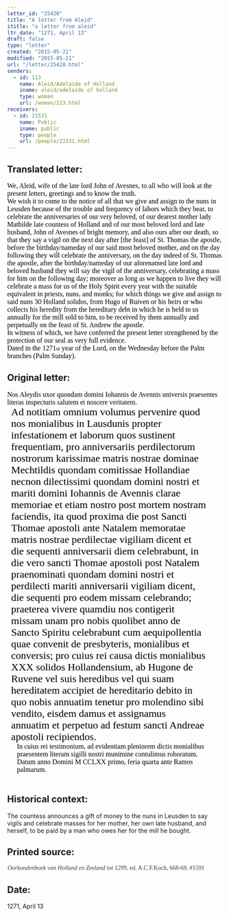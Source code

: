 ```yaml
---
letter_id: "25420"
title: "A letter from Aleid"
ititle: "a letter from aleid"
ltr_date: "1271, April 13"
draft: false
type: "letter"
created: "2015-05-21"
modified: "2015-05-21"
url: "/letter/25420.html"
senders:
  - id: 113
    name: Aleid/Adelaide of Holland
    iname: aleid/adelaide of holland
    type: woman
    url: /woman/113.html
receivers:
  - id: 21531
    name: Public
    iname: public
    type: people
    url: /people/21531.html
---
```

<h2> Translated letter:</h2><p style="margin: 0in 1pt 0pt 0in;"><span style="color: rgb(0, 0, 0); font-family: Times New Roman; font-size: medium;">We, Aleid, wife of the late lord John of Avesnes, to all who will look at the present letters, greetings and to know the truth.</span></p><p style="margin: 0in 1pt 0pt 0in;"><span style="color: rgb(0, 0, 0); font-family: Times New Roman; font-size: medium;">We wish it to come to the notice of all that we give and assign to the nuns in Leusden because of the trouble and frequency of labors which they bear, to celebrate the anniversaries of our very beloved, of our dearest mother lady Mathilde late countess of Holland and of our most beloved lord and late husband, John of Avesnes of bright memory, and also ours after our death, so that they say a vigil on the next day after [the feast] of St. Thomas the apostle, before the birthday/nameday of our said most beloved mother, and on the day following they will celebrate the anniversary, on the day indeed of St. Thomas the apostle, after the birthday/nameday of our aforenamed late lord and beloved husband they will say the vigil of the anniversary, celebrating a mass for him on the following day; moreover as long as we happen to live they will celebrate a mass for us of the Holy Spirit every year with the suitable equivalent in priests, nuns, and monks; for which things we give and assign to said nuns 30 Holland solidos, from Hugo of Ruiven or his heirs or who collects his heredity from the hereditary debt in which he is held to us annually for the mill sold to him, to be received by them annually and perpetually on the feast of St. Andrew the apostle.</span></p><p style="margin: 0in 1pt 0pt 0in;"><span style="color: rgb(0, 0, 0); font-family: Times New Roman; font-size: medium;">In witness of which, we have conferred the present letter strengthened by the protection of our seal as very full evidence.</span></p><p style="margin: 0in 1pt 0pt 0in;"><span style="font-family: Times New Roman;"><span style="color: rgb(0, 0, 0); font-size: medium;">Dated in the 1271</span><span style="color: rgb(0, 0, 0); font-size: small;">st</span><span style="color: rgb(0, 0, 0); font-size: medium;"> year of the Lord, on the Wednesday before the Palm branches (Palm Sunday).</span></span></p><p><span style="color: rgb(0, 0, 0); font-family: Times New Roman; font-size: medium;"> </span></p><h2 class="mt-4"> Original letter:</h2><p style="margin: 0in 1pt 0pt 0in;"><span style="color: rgb(0, 0, 0); font-family: Times New Roman; font-size: medium;">Nos Aleydis uxor quondam domini Iohannis de Avennis universis praesentes literas inspecturis salutem et noscere veritatem.</span></p><p style="margin: 0in 30pt 0pt 7pt;"><span style="color: rgb(0, 0, 0); font-family: Angsana New; font-size: x-large;">Ad notitiam omnium volumus pervenire quod nos monialibus in Lausdunis propter infestationem et laborum quos sustinent frequentiam, pro anniversariis perdilectorum nostrorum karissimae matris nostrae dominae Mechtildis quondam comitissae Hollandiae necnon dilectissimi quondam domini nostri et mariti domini Iohannis de Avennis clarae memoriae et etiam nostro post mortem nostram faciendis, ita quod proxima die post Sancti Thomae apostoli ante Natalem memoratae matris nostrae perdilectae vigiliam dicent et die sequenti anniversarii diem celebrabunt, in die vero sancti Thomae apostoli post Natalem praenominati quondam domini nostri et perdilecti mariti anniversarii vigiliam dicent, die sequenti pro eodem missam celebrando; praeterea vivere quamdiu nos contigerit missam unam pro nobis quolibet anno de Sancto Spiritu celebrabunt cum aequipollentia quae convenit de presbyteris, monialibus et conversis; pro cuius rei causa dictis monialibus XXX solidos Hollandensium, ab Hugone de Ruvene vel suis heredibus vel qui suam hereditatem accipiet de hereditario debito in quo nobis annuatim tenetur pro molendino sibi vendito, eisdem damus et assignamus annuatim et perpetuo ad festum sancti Andreae apostoli recipiendos.</span></p><p style="margin: 0in 30pt 0pt 17pt;"><span style="color: rgb(0, 0, 0); font-family: Times New Roman; font-size: medium;">In cuius rei testimonium, ad evidentiam pleniorem dictis monialibus praesentem literam sigilli nostri munimine contulimus roboratum.</span></p><p style="margin: 0in 30pt 0pt 17pt;"><span style="color: rgb(0, 0, 0); font-family: Times New Roman; font-size: medium;">Datum anno Domini M CCLXX primo, feria quarta ante Ramos palmarum.</span></p><p style="margin: 0in 30pt 0pt 17pt;"><span style="color: rgb(0, 0, 0); font-family: Times New Roman; font-size: medium;">&nbsp;</span></p><p><span style="color: rgb(0, 0, 0); font-family: Times New Roman; font-size: medium;"> </span></p><h2 class="mt-4"> Historical context:</h2><p>The countess announces a gift of money to the nuns in Leusden to say vigils and celebrate masses for her mother, her own late husband, and herself, to be paid by a man who owes her for the mill he bought.</p><h2 class="mt-4"> Printed source:</h2><p style="margin: 0in 2.9pt 6pt 0.7pt;"><em><span style='background: white; color: rgb(59, 59, 59); font-family: "Georgia",serif; font-size: 10.5pt; mso-bidi-font-family: "Times New Roman"; mso-bidi-theme-font: minor-bidi;'>Oorkondenboek van Holland en Zeeland tot 1299</span></em><span style='background: white; color: rgb(59, 59, 59); font-family: "Georgia",serif; font-size: 10.5pt;'>, ed. A.C.F.Koch, 668-69, #1591</span></p><p><span style="color: rgb(0, 0, 0); font-family: Times New Roman; font-size: medium;"> </span></p><h2 class="mt-4"> Date:</h2>1271, April 13